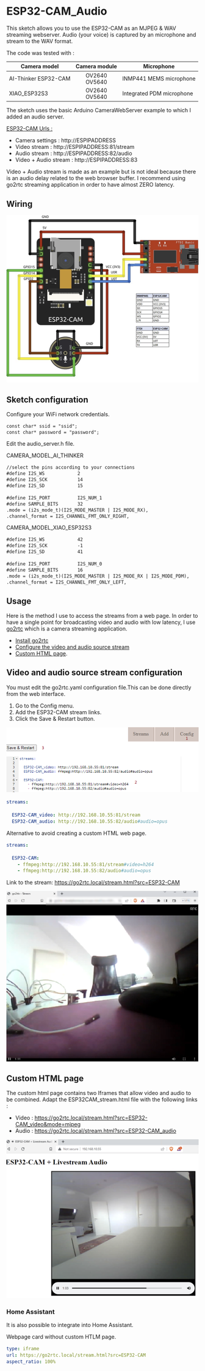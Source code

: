 # ESP32-CAM_Audio

This sketch allows you to use the ESP32-CAM as an MJPEG & WAV streaming webserver.
Audio (your voice) is captured by an microphone and stream to the WAV format.

The code was tested  with :

| Camera model         | Camera module    | Microphone                |
| -------------------- |:----------------:| ------------------------- |
| AI-Thinker ESP32-CAM | OV2640<br>OV5640 | INMP441 MEMS microphone   |
| XIAO_ESP32S3         | OV2640<br>OV5640 | Integrated PDM microphone |


The sketch uses the basic Arduino CameraWebServer example to which I added an audio server.

<u>ESP32-CAM Urls : </u>

- Camera settings : http://ESPIPADDRESS
- Video stream : http://ESPIPADDRESS:81/stream
- Audio stream : http://ESPIPADDRESS:82/audio
- Video + Audio stream : http://ESPIPADDRESS:83


Video + Audio stream is made as an example but is not ideal because there is an audio delay related to the web browser buffer.
I recommend using go2rtc streaming application in order to have almost ZERO latency.

## Wiring

![Alt text](/img/image-4.png)

## Sketch configuration

Configure your WiFi network credentials.
```
const char* ssid = "ssid";
const char* password = "password";
```
Edit the audio_server.h file.

CAMERA_MODEL_AI_THINKER 
```
//select the pins according to your connections
#define I2S_WS            2 
#define I2S_SCK           14 
#define I2S_SD            15 

#define I2S_PORT          I2S_NUM_1
#define SAMPLE_BITS       32
.mode = (i2s_mode_t)(I2S_MODE_MASTER | I2S_MODE_RX),
.channel_format = I2S_CHANNEL_FMT_ONLY_RIGHT,
```
CAMERA_MODEL_XIAO_ESP32S3
```
#define I2S_WS            42 
#define I2S_SCK           -1
#define I2S_SD            41

#define I2S_PORT          I2S_NUM_0
#define SAMPLE_BITS       16
.mode = (i2s_mode_t)(I2S_MODE_MASTER | I2S_MODE_RX | I2S_MODE_PDM),
.channel_format = I2S_CHANNEL_FMT_ONLY_LEFT,
```

## Usage

Here is the method I use to access the streams from a web page.
In order to have a single point for broadcasting video and audio with low latency, I use 
[go2rtc](https://github.com/AlexxIT/go2rtc) which is a camera streaming application.

- [Install go2rtc](https://github.com/AlexxIT/go2rtc#fast-start)
- [Configure the video and audio source stream](#Video-and-audio-source-stream-configuration)
- [Custom HTML page](#Custom-HTML-page).

## Video and audio source stream configuration
You must edit the go2rtc.yaml configuration file.This can be done directly from the web interface.

1. Go to the Config menu.
2. Add the ESP32-CAM stream links.
3. Click the Save & Restart button.

![Alt text](/img/image-1.png)

```yaml
streams:

  ESP32-CAM_video: http://192.168.10.55:81/stream
  ESP32-CAM_audio: http://192.168.10.55:82/audio#audio=opus
```
Alternative to avoid creating a custom HTML web page.
```yaml
streams:

  ESP32-CAM:
    - ffmpeg:http://192.168.10.55:81/stream#video=h264
    - ffmpeg:http://192.168.10.55:82/audio#audio=opus
```
Link to the stream: https://go2rtc.local/stream.html?src=ESP32-CAM

![Alt text](/img/image-3.png)

## Custom HTML page
The custom html page contains two Iframes that allow video and audio to be combined.
Adapt the ESP32CAM_stream.html file with the following links :

- Video : https://go2rtc.local/stream.html?src=ESP32-CAM_video&mode=mjpeg
- Audio : https://go2rtc.local/stream.html?src=ESP32-CAM_audio

![Alt text](/img/image-2.png)

### Home Assistant

It is also possible to integrate into Home Assistant.

Webpage card without custom HTLM page.
```yaml
type: iframe
url: https://go2rtc.local/stream.html?src=ESP32-CAM
aspect_ratio: 100%
```
